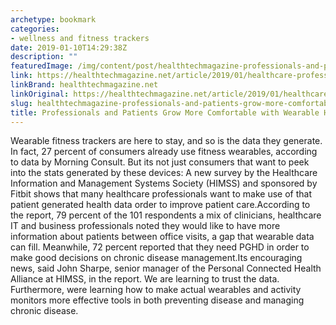 ```yaml
---
archetype: bookmark
categories:
- wellness and fitness trackers
date: 2019-01-10T14:29:38Z
description: ""
featuredImage: /img/content/post/healthtechmagazine-professionals-and-patients-grow-more-comfortable-with-wearable-health-data.JPG
link: https://healthtechmagazine.net/article/2019/01/healthcare-professionals-and-patients-grow-more-comfortable-wearable-data
linkBrand: healthtechmagazine.net
linkOriginal: https://healthtechmagazine.net/article/2019/01/healthcare-professionals-and-patients-grow-more-comfortable-wearable-data
slug: healthtechmagazine-professionals-and-patients-grow-more-comfortable-with-wearable-health-data
title: Professionals and Patients Grow More Comfortable with Wearable Health Data
---
```

Wearable fitness trackers are here to stay, and so is the data they generate. In fact, 27 percent of consumers already use fitness wearables, according to data by Morning Consult. But its not just consumers that want to peek into the stats generated by these devices: A new survey by the Healthcare Information and Management Systems Society (HIMSS) and sponsored by Fitbit shows that many healthcare professionals want to make use of that patient generated health data order to improve patient care.According to the report, 79 percent of the 101 respondents a mix of clinicians, healthcare IT and business professionals noted they would like to have more information about patients between office visits, a gap that wearable data can fill. Meanwhile, 72 percent reported that they need PGHD in order to make good decisions on chronic disease management.Its encouraging news, said John Sharpe, senior manager of the Personal Connected Health Alliance at HIMSS, in the report. We are learning to trust the data. Furthermore, were learning how to make actual wearables and activity monitors more effective tools in both preventing disease and managing chronic disease.

